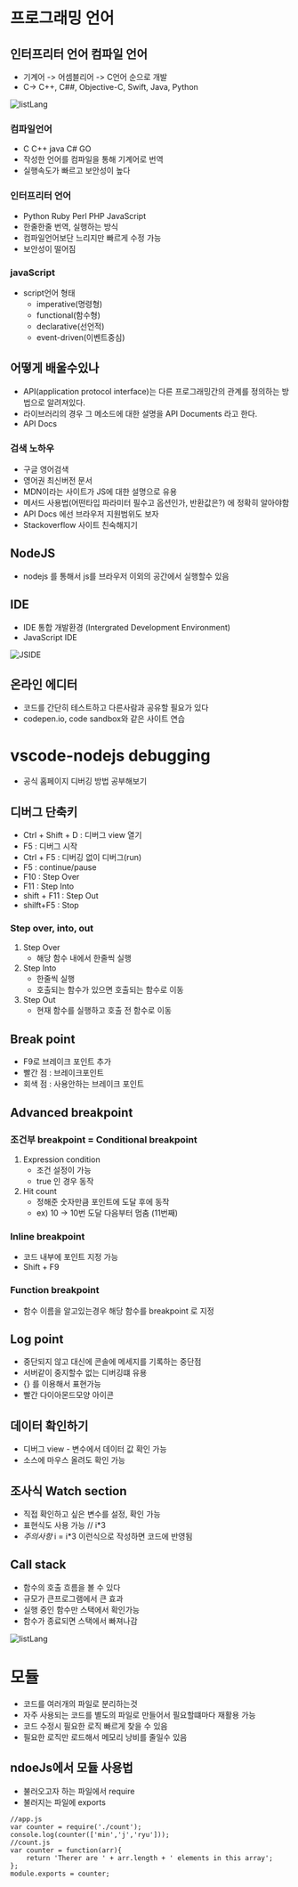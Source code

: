 # 프로그래밍 언어

## 인터프리터 언어 컴파일 언어
- 기계어 -> 어셈블리어 -> C언어 순으로 개발
- C-> C++, C##, Objective-C, Swift, Java, Python

![listLang](./img/kindOfLang.png)

### 컴파일언어
- C C++ java C# GO
- 작성한 언어를 컴파일을 통해 기계어로 번역
- 실행속도가 빠르고 보안성이 높다

### 인터프리터 언어
- Python Ruby Perl PHP JavaScript
- 한줄한줄 번역, 실행하는 방식
- 컴파일언어보단 느리지만 빠르게 수정 가능
- 보안성이 떨어짐

### javaScript
- script언어 형태
    - imperative(명령형)
    - functional(함수형)
    - declarative(선언적)
    - event-driven(이벤트중심)

## 어떻게 배울수있나
- API(application protocol interface)는 다른 프로그래밍간의 관계를 정의하는 방법으로 알려져있다.
- 라이브러리의 경우 그 메소드에 대한 설명을 API Documents 라고 한다. 
- API Docs

### 검색 노하우
- 구글 영어검색
- 영어권 최신버전 문서
- MDN이라는 사이트가 JS에 대한 설명으로 유용
- 메서드 사용법(어떤타입 파라미터 필수고 옵션인가, 반환값은?) 에 정확히 알아야함
- API Docs 에선 브라우저 지원범위도 보자
- Stackoverflow 사이트 친숙해지기

## NodeJS
- nodejs 를 통해서 js를 브라우저 이외의 공간에서 실행할수 있음

## IDE
- IDE 통합 개발환경 (Intergrated Development Environment)
- JavaScript IDE

![JSIDE](./img/2018-texteditor.png)

## 온라인 에디터
- 코드를 간단히 테스트하고 다른사람과 공유할 필요가 있다
- codepen.io, code sandbox와 같은 사이트 연습

# vscode-nodejs debugging
- 공식 홈페이지 디버깅 방법 공부해보기

## 디버그 단축키
- Ctrl + Shift + D : 디버그 view 열기
- F5 : 디버그 시작
- Ctrl + F5 : 디버깅 없이 디버그(run)
- F5 : continue/pause
- F10 : Step Over
- F11 : Step Into
- shift + F11 : Step Out
- shilft+F5 : Stop
### Step over, into, out
1. Step Over
    - 해당 함수 내에서 한줄씩 실행
2. Step Into
    - 한줄씩 실행
    - 호출되는 함수가 있으면 호출되는 함수로 이동
3. Step Out
    - 현재 함수를 실행하고 호출 전 함수로 이동

## Break point
- F9로 브레이크 포인트 추가
- 빨간 점 : 브레이크포인트
- 회색 점 : 사용안하는 브레이크 포인트

## Advanced breakpoint
### 조건부 breakpoint = Conditional breakpoint
1. Expression condition
    - 조건 설정이 가능
    - true 인 경우 동작
2. Hit count
    - 정해준 숫자만큼 포인트에 도달 후에 동작
    - ex) 10 -> 10번 도달 다음부터 멈춤 (11번째)

### Inline breakpoint
- 코드 내부에 포인트 지정 가능
- Shift + F9

### Function breakpoint
- 함수 이름을 알고있는경우 해당 함수를 breakpoint 로 지정

## Log point
- 중단되지 않고 대신에 콘솔에 메세지를 기록하는 중단점
- 서버같이 중지할수 없는 디버깅떄 유용
- {} 를 이용해서 표현가능
- 빨간 다이아몬드모양 아이콘

## 데이터 확인하기
- 디버그 view - 변수에서 데이터 값 확인 가능
- 소스에 마우스 올려도 확인 가능

## 조사식 Watch section
- 직접 확인하고 싶은 변수를 설정, 확인 가능
- 표현식도 사용 가능 // i*3
- *주의사항* i = i*3 이런식으로 작성하면 코드에 반영됨

## Call stack
- 함수의 호출 흐름을 볼 수 있다
- 규모가 큰프로그램에서 큰 효과
- 실행 중인 함수만 스택에서 확인가능
- 함수가 종료되면 스택에서 빠져나감

![listLang](./img/callStack.png)



# 모듈
- 코드를 여러개의 파일로 분리하는것
- 자주 사용되는 코드를 별도의 파일로 만들어서 필요할떄마다 재활용 가능
- 코드 수정시 필요한 로직 빠르게 찾을 수 있음
- 필요한 로직만 로드해서 메모리 낭비를 줄일수 있음

## ndoeJs에서 모듈 사용법
- 불러오고자 하는 파일에서 require
- 불러지는 파일에 exports
~~~
//app.js
var counter = require('./count');
console.log(counter(['min','j','ryu']));
//count.js
var counter = function(arr){
    return 'Therer are ' + arr.length + ' elements in this array';
};
module.exports = counter;
~~~